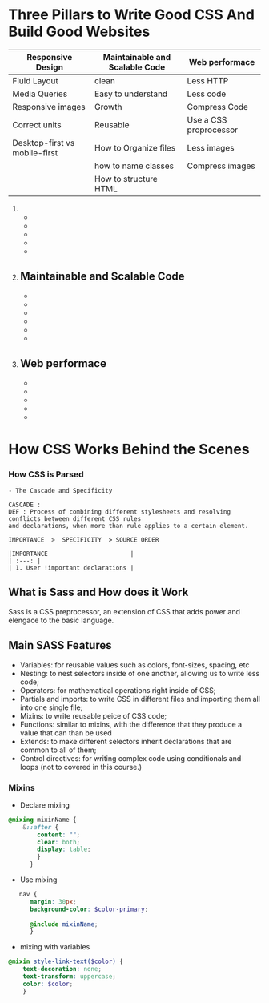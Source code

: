 # Three Pillars to Write Good CSS And Build Good Websites


|Responsive Design|Maintainable and Scalable Code|Web performace|
|---|---|---|
|Fluid Layout|clean|Less HTTP|
|Media Queries|Easy to understand|Less code|
|Responsive images|Growth|Compress Code|
|Correct units|Reusable|Use a CSS proprocessor|
|Desktop-first vs mobile-first|How to Organize files|Less images|
|   |how to name classes|Compress images|
|   |How to structure HTML|

1. 
    - 
    - 
    - 
    - 
    - 
    
2. Maintainable and Scalable Code
    - 
    - 
    - 
    - 
    - 
    - 
    - 

3.  Web performace
    - 
    - 
    - 
    - 
    - 
    - 

# How CSS Works Behind the Scenes
  ### How CSS is Parsed 
    - The Cascade and Specificity
    
    CASCADE : 
    DEF : Process of combining different stylesheets and resolving conflicts between different CSS rules
    and declarations, when more than rule applies to a certain element.
    
    IMPORTANCE  >  SPECIFICITY  > SOURCE ORDER
    
    |IMPORTANCE                       |
    | :---: |
    | 1. User !important declarations |
    
    
## What is Sass and How does it Work

Sass is a CSS preprocessor, an extension of CSS that adds power and elengace to the basic language.

## Main SASS Features

- Variables: for reusable values such as colors, font-sizes, spacing, etc
- Nesting: to nest selectors inside of one another, allowing us to write less code;
- Operators: for mathematical operations right inside of CSS;
- Partials and imports: to write CSS in different files and importing them all into one single file;
- Mixins: to write reusable peice of CSS code;
- Functions: similar to mixins, with the difference that they produce a value that can than be used
- Extends: to make different selectors inherit declarations that are common to all of them;
- Control directives: for writing complex code using conditionals and loops (not to covered in this course.)

### Mixins

- Declare mixing

```scss
@mixing mixinName {
    &::after {
        content: "";
        clear: both;
        display: table;
        }
      }
```

- Use mixing

```scss
   nav {
      margin: 30px;
      background-color: $color-primary;
      
      @include mixinName;
      }
```

- mixing with variables

```scss
@mixin style-link-text($color) {
    text-decoration: none;
    text-transform: uppercase;
    color: $color;
    }
```

        
